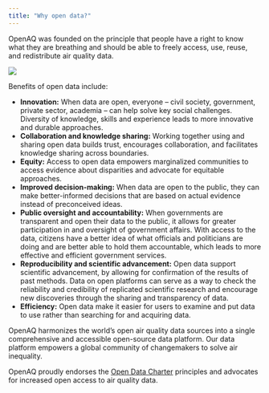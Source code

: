 ```yaml
---
title: "Why open data?"
---
```


OpenAQ was founded on the principle that people have a right to know what they are breathing and should be able to freely access, use, reuse, and redistribute air quality data.

![](@assets/images/openlock.webp)

Benefits of open data include:

- **Innovation:** When data are open, everyone – civil society, government, private sector, academia – can help solve key social challenges. Diversity of knowledge, skills and experience leads to more innovative and durable approaches.
- **Collaboration and knowledge sharing:** Working together using and sharing open data builds trust, encourages collaboration, and facilitates knowledge sharing across boundaries.
- **Equity:** Access to open data empowers marginalized communities to access evidence about disparities and advocate for equitable approaches.
- **Improved decision-making:** When data are open to the public, they can make better-informed decisions that are based on actual evidence instead of preconceived ideas.
- **Public oversight and accountability:** When governments are transparent and open their data to the public, it allows for greater participation in and oversight of government affairs. With access to the data, citizens have a better idea of what officials and politicians are doing and are better able to hold them accountable, which leads to more effective and efficient government services.
- **Reproducibility and scientific advancement:** Open data support scientific advancement, by allowing for confirmation of the results of past methods. Data on open platforms can serve as a way to check the reliability and credibility of replicated scientific research and encourage new discoveries through the sharing and transparency of data.
- **Efficiency:** Open data make it easier for users to examine and put data to use rather than searching for and acquiring data.

OpenAQ harmonizes the world’s open air quality data sources into a single comprehensive and accessible open-source data platform. Our data platform empowers a global community of changemakers to solve air inequality.

OpenAQ proudly endorses the [Open Data Charter](https://opendatacharter.net/) principles and advocates for increased open access to air quality data.
